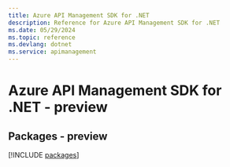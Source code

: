 ```yaml
---
title: Azure API Management SDK for .NET
description: Reference for Azure API Management SDK for .NET
ms.date: 05/29/2024
ms.topic: reference
ms.devlang: dotnet
ms.service: apimanagement
---
```

# Azure API Management SDK for .NET - preview
## Packages - preview
[!INCLUDE [packages](api-management-index.md)]